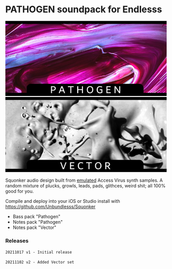 # PATHOGEN soundpack for Endlesss

![Thumbnail](images/pathogen_2x.jpg)
![Thumbnail](images/vector_2x.jpg)

Squonker audio design built from [emulated](https://dsp56300.wordpress.com/) Access Virus synth samples. A random mixture of plucks, growls, leads, pads, glithces, weird shit; all 100% good for you.

Compile and deploy into your iOS or Studio install with https://github.com/Unbundlesss/Squonker

 * Bass pack "Pathogen"
 * Notes pack "Pathogen"
 * Notes pack "Vector"


### Releases

`20211017 v1 - Initial release`

`20211102 v2 - Added Vector set`
